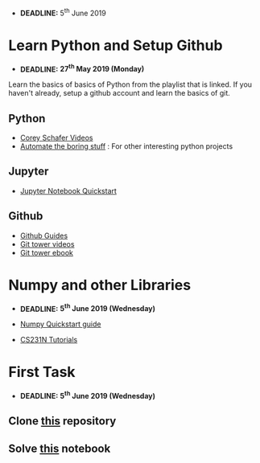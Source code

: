 -   **DEADLINE:** 5<sup>th</sup> June 2019


# Learn Python and Setup Github

-   **DEADLINE:** **27<sup>th</sup> May 2019 (Monday)**

Learn the basics of basics of Python from the playlist that is linked. If you
haven't already, setup a github account and learn the basics of git.


## Python

-   [Corey Schafer Videos](https://www.youtube.com/playlist?list=PL-osiE80TeTskrapNbzXhwoFUiLCjGgY7)
-   [Automate the boring stuff](https://automatetheboringstuff.com/) : For other interesting python projects


## Jupyter

-   [Jupyter Notebook Quickstart](https://jupyter.readthedocs.io/en/latest/install.html)


## Github

-   [Github Guides](https://guides.github.com/)
-   [Git tower videos](https://www.git-tower.com/learn/git/videos)
-   [Git tower ebook](https://www.git-tower.com/learn/git/ebook/en/command-line/introduction)


# Numpy and other Libraries

-   **DEADLINE:** **5<sup>th</sup> June 2019 (Wednesday)**

-   [Numpy Quickstart guide](https://docs.scipy.org/doc/numpy/user/quickstart.html)
-   [CS231N Tutorials](http://cs231n.github.io/python-numpy-tutorial/)


# First Task

-   **DEADLINE:** **5<sup>th</sup> June 2019 (Wednesday)**


## Clone [this](https://github.com/MananSoni42/ML-SIG-2019) repository
## Solve [this](https://github.com/MananSoni42/ML-SIG-2019/blob/master/numpy_tasks/numpy_tasks.ipynb) notebook
